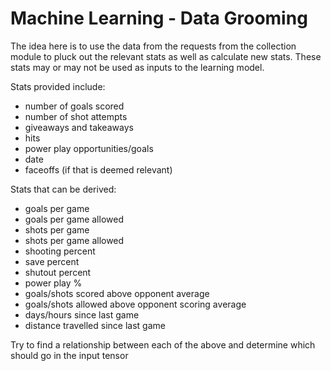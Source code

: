# Machine Learning - Data Grooming

The idea here is to use the data from the requests from the collection module to pluck out the relevant stats as well as calculate new stats. These stats may or may not be used as inputs to the learning model.

Stats provided include:

* number of goals scored
* number of shot attempts
* giveaways and takeaways
* hits
* power play opportunities/goals
* date
* faceoffs (if that is deemed relevant)

Stats that can be derived:

* goals per game
* goals per game allowed
* shots per game
* shots per game allowed
* shooting percent
* save percent
* shutout percent
* power play %
* goals/shots scored above opponent average
* goals/shots allowed above opponent scoring average
* days/hours since last game
* distance travelled since last game

Try to find a relationship between each of the above and determine which should go in the input tensor
